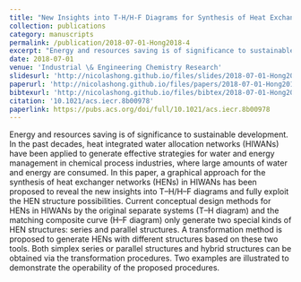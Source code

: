 ```yaml
---
title: "New Insights into T-H/H-F Diagrams for Synthesis of Heat Exchanger Networks inside Heat Integrated Water Allocation Networks"
collection: publications
category: manuscripts
permalink: /publication/2018-07-01-Hong2018-4
excerpt: "Energy and resources saving is of significance to sustainable development. In the past decades, heat integrated water allocation networks (HIWANs) have been applied to generate effective strategies for water and energy management in chemical process industries, where large amounts of water and energy are consumed. In this paper, a graphical approach for the synthesis of heat exchanger networks (HENs) in HIWANs has been proposed to reveal the new insights into T–H/H–F diagrams and fully exploit the HEN structure possibilities. Current conceptual design methods for HENs in HIWANs by the original separate systems (T–H diagram) and the matching composite curve (H–F diagram) only generate two special kinds of HEN structures: series and parallel structures. A transformation method is proposed to generate HENs with different structures based on these two tools. Both simplex series or parallel structures and hybrid structures can be obtained via the transformation procedures. Two examples are illustrated to demonstrate the operability of the proposed procedures."
date: 2018-07-01
venue: 'Industrial \& Engineering Chemistry Research'
slidesurl: 'http://nicolashong.github.io/files/slides/2018-07-01-Hong2018-4.pdf'
paperurl: 'http://nicolashong.github.io/files/papers/2018-07-01-Hong2018-4.pdf'
bibtexurl: 'http://nicolashong.github.io/files/bibtex/2018-07-01-Hong2018-4.bib'
citation: '10.1021/acs.iecr.8b00978'
paperlink: https://pubs.acs.org/doi/full/10.1021/acs.iecr.8b00978
---
```


Energy and resources saving is of significance to sustainable development. In the past decades, heat integrated water allocation networks (HIWANs) have been applied to generate effective strategies for water and energy management in chemical process industries, where large amounts of water and energy are consumed. In this paper, a graphical approach for the synthesis of heat exchanger networks (HENs) in HIWANs has been proposed to reveal the new insights into T–H/H–F diagrams and fully exploit the HEN structure possibilities. Current conceptual design methods for HENs in HIWANs by the original separate systems (T–H diagram) and the matching composite curve (H–F diagram) only generate two special kinds of HEN structures: series and parallel structures. A transformation method is proposed to generate HENs with different structures based on these two tools. Both simplex series or parallel structures and hybrid structures can be obtained via the transformation procedures. Two examples are illustrated to demonstrate the operability of the proposed procedures.
